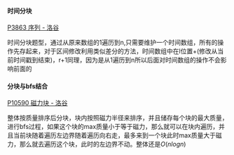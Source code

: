 #### 时间分块

[P3863 序列 - 洛谷](https://www.luogu.com.cn/problem/P3863)

时间分块题型，通过从原来数组的1遍历到n,只需要维护一个时间数组，所有的操作先存起来，对于区间修改利用类似差分的方法，时间数组中在l位置+(修改从当前时间戳到结束)，r+1同理，因为是从1遍历到n所以后面对时间数组的操作不会影响前面的

#### 分块与bfs结合

[P10590 磁力块 - 洛谷](https://www.luogu.com.cn/problem/P10590)

整体按质量排序后分块，块内按照磁力半径来排序，并且储存每个块的最大质量，进行bfs过程，如果这个块的max质量小于等于磁力，那么就可以在块内遍历，并且当前块随着遍历左边界随着遍历向右走，最多来到一个块此时max质量大于磁力，那么就去遍历这个块，此时的左边界不动。整体还是$O(nlogn)$
